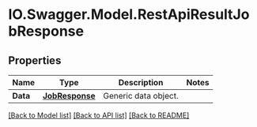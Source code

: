 # IO.Swagger.Model.RestApiResultJobResponse
## Properties

Name | Type | Description | Notes
------------ | ------------- | ------------- | -------------
**Data** | [**JobResponse**](JobResponse.md) | Generic data object. | 

[[Back to Model list]](../README.md#documentation-for-models) [[Back to API list]](../README.md#documentation-for-api-endpoints) [[Back to README]](../README.md)

